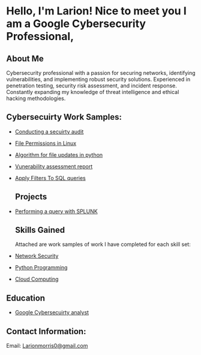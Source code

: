 <h1>Hello, I'm Larion! Nice to meet you I am a Google Cybersecurity Professional</a>, 

<h2> About Me </h2>

Cybersecurity professional with a passion for securing networks, identifying vulnerabilities, and implementing robust security solutions. Experienced in penetration testing, security risk assessment, and incident response. Constantly expanding my knowledge of threat intelligence and ethical hacking methodologies.

<h2> Cybersecuirty Work Samples:</h2>

  - [Conducting a secuirty audit](https://docs.google.com/document/d/1JlwYH_2xQorQVHZth_jSQftEXXAhC7sCe9Wk7vXGV4s/edit?usp=sharing)
  - [File Permissions in Linux](https://docs.google.com/document/d/1uZ7Nktnqt3n5AZefyW0Oad4pEJrCblfUN1FRM2wwdJY/edit?usp=sharing)
 - [Algorithm for file updates in python](https://docs.google.com/document/d/1Grop9oDtJv3-nti1HgFyT2KU5Hpeq4SdFUSpCor7wZo/edit?usp=sharing)
 - [Vunerability assessment report](https://docs.google.com/document/d/1l1WgSuqWw4Y09W6q3CsLbe1dadLK813Cwhiehgo8EHs/edit?usp=sharing)
 - [Apply Filters To SQL queries](https://docs.google.com/document/d/1MnopEqtYSqVxqmNB7tr-zJt2hw20uGOdLsLUO3j7Pk8/edit?usp=sharing)

   <h2> Projects </h2>

- [Performing a query with SPLUNK](https://www.youtube.com/watch?v=a83ASGn_V_s)

  <h2> Skills Gained </h2>

  Attached are work samples of work I have completed for each skill set: 

- [Network Security](https://www.youtube.com/watch?v=a83ASGn_V_s)
- [Python Programming](https://www.youtube.com/watch?v=a83ASGn_V_s)
- [Cloud Computing](https://www.youtube.com/watch?v=a83ASGn_V_s)

 <h2> Education </h2>

- [Google Cybersecuirty analyst](https://www.youtube.com/watch?v=a83ASGn_V_s)

<h2>  Contact Information:</h2>

Email: Larionmorris0@gmail.com

[Linkedin]: https://www.linkedin.com/in/larion-morris-382644260/?trk=public-profile-join-page


<!--
**joshmadakor1/joshmadakor1** is a ✨ _special_ ✨ repository because its `README.md` (this file) appears on your GitHub profile.

Here are some ideas to get you started:

- 🔭 I’m currently working on ...
- 🌱 I’m currently learning ...
- 👯 I’m looking to collaborate on ...
- 🤔 I’m looking for help with ...
- 💬 Ask me about ...
- 📫 How to reach me: ...
- 😄 Pronouns: ...
- ⚡ Fun fact: ...
-->
